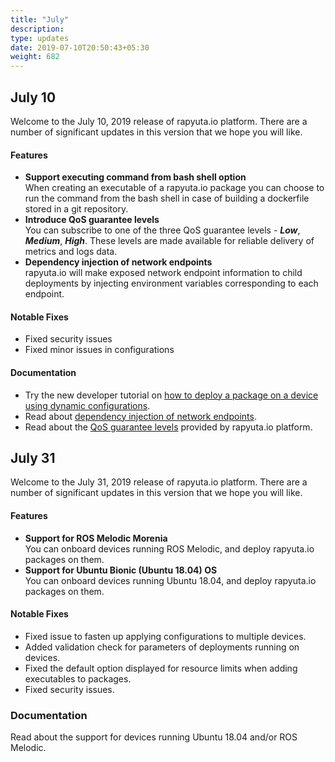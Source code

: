 ```yaml
---
title: "July"
description:
type: updates
date: 2019-07-10T20:50:43+05:30
weight: 682
---
```

## July 10
Welcome to the July 10, 2019 release of rapyuta.io platform.
There are a number of significant updates in this version that
we hope you will like.

#### Features

* **Support executing command from bash shell option**    
When creating an executable of a rapyuta.io package you can choose to run the command from the bash shell in case of building a dockerfile stored in a git repository.
* **Introduce QoS guarantee levels**    
You can subscribe to one of the three QoS guarantee levels - ***Low***, ***Medium***, ***High***. These levels are made available for reliable delivery of metrics and logs data.
* **Dependency injection of network endpoints**    
rapyuta.io will make exposed network endpoint information to child deployments by injecting environment variables corresponding to each endpoint.

#### Notable Fixes

* Fixed security issues
* Fixed minor issues in configurations

#### Documentation

* Try the new developer tutorial on [how to deploy a package on a device using dynamic configurations](/dev-tutorials/talker-supervisor/).
* Read about [dependency injection of network endpoints](/core-concepts/packages/#network-endpoints).
* Read about the [QoS guarantee levels](/core-concepts/metrics/#qos-guarantee) provided by rapyuta.io platform.

## July 31
Welcome to the July 31, 2019 release of rapyuta.io platform.
There are a number of significant updates in this version that
we hope you will like.

#### Features

* **Support for ROS Melodic Morenia**     
  You can onboard devices running ROS Melodic, and deploy rapyuta.io packages on them.
* **Support for Ubuntu Bionic (Ubuntu 18.04) OS**    
  You can onboard devices running Ubuntu 18.04, and deploy rapyuta.io packages on them.

#### Notable Fixes

* Fixed issue to fasten up applying configurations to multiple devices.
* Added validation check for parameters of deployments running on devices.
* Fixed the default option displayed for resource limits when adding
  executables to packages.
* Fixed security issues.

### Documentation

Read about the support for devices running Ubuntu 18.04 and/or ROS Melodic.